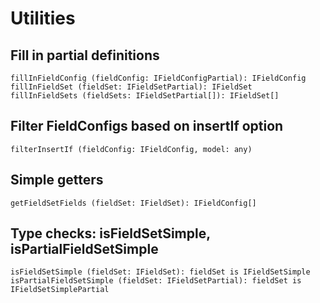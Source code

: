 # Utilities

## Fill in partial definitions
```
fillInFieldConfig (fieldConfig: IFieldConfigPartial): IFieldConfig
fillInFieldSet (fieldSet: IFieldSetPartial): IFieldSet
fillInFieldSets (fieldSets: IFieldSetPartial[]): IFieldSet[]
```

## Filter FieldConfigs based on insertIf option
```
filterInsertIf (fieldConfig: IFieldConfig, model: any)
```

## Simple getters
```
getFieldSetFields (fieldSet: IFieldSet): IFieldConfig[]
```

## Type checks: isFieldSetSimple, isPartialFieldSetSimple
```
isFieldSetSimple (fieldSet: IFieldSet): fieldSet is IFieldSetSimple
isPartialFieldSetSimple (fieldSet: IFieldSetPartial): fieldSet is IFieldSetSimplePartial
```
